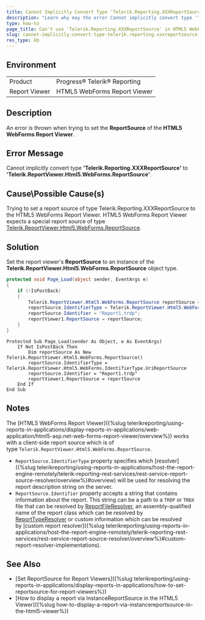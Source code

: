 ```yaml
---
title: Cannot Implicitly Convert Type 'Telerik.Reporting.XXXReportSource'
description: "Learn why may the error Cannot implicitly convert type 'Telerik.Reporting.XXXReportSource' to 'Telerik.ReportViewer.Html5.WebForms.ReportSource' occur when using HTML5 WebForms Report Viewer."
type: how-to
page_title: Can't use 'Telerik.Reporting.XXXReportSource' in HTML5 WebForms Viewer
slug: cannot-implicitly-convert-type-telerik.reporting.xxxreportsource-to-telerik.reportviewer.html5.webforms.reportsource-error
res_type: kb
---
```


## Environment

<table>
	<tr>
		<td>Product</td>
		<td>Progress® Telerik® Reporting</td>
	</tr>
	<tr>
		<td>Report Viewer</td>
		<td>HTML5 WebForms Report Viewer</td>
	</tr>
</table>

## Description

An error is thrown when trying to set the **ReportSource** of the **HTML5 WebForms Report Viewer**.

## Error Message

Cannot implicitly convert type **'Telerik.Reporting.XXXReportSource'** to **'Telerik.ReportViewer.Html5.WebForms.ReportSource'**.  

## Cause\Possible Cause(s)

Trying to set a report source of type Telerik.Reporting.XXXReportSource to the HTML5 WebForms Report Viewer. HTML5 WebForms Report Viewer expects a special report source of type [Telerik.ReportViewer.Html5.WebForms.ReportSource](/api/telerik.reportviewer.html5.webforms.reportsource).

## Solution

Set the report viewer's **ReportSource** to an instance of the **Telerik.ReportViewer.Html5.WebForms.ReportSource** object type.

````C#
protected void Page_Load(object sender, EventArgs e)
{
	if (!IsPostBack)
	{
		Telerik.ReportViewer.Html5.WebForms.ReportSource reportSource = new Telerik.ReportViewer.Html5.WebForms.ReportSource();
		reportSource.IdentifierType = Telerik.ReportViewer.Html5.WebForms.IdentifierType.UriReportSource;
		reportSource.Identifier = "Report1.trdp";
		reportViewer1.ReportSource = reportSource;
	}
}
````
````VB
Protected Sub Page_Load(sender As Object, e As EventArgs)
	If Not IsPostBack Then
		Dim reportSource As New Telerik.ReportViewer.Html5.WebForms.ReportSource()
		reportSource.IdentifierType = Telerik.ReportViewer.Html5.WebForms.IdentifierType.UriReportSource
		reportSource.Identifier = "Report1.trdp"
		reportViewer1.ReportSource = reportSource
	End If
End Sub
````

## Notes

The [HTML5 WebForms Report Viewer]({%slug telerikreporting/using-reports-in-applications/display-reports-in-applications/web-application/html5-asp.net-web-forms-report-viewer/overview%}) works with a client-side report source which is of type `Telerik.ReportViewer.Html5.WebForms.ReportSource`.

* `ReportSource.IdentifierType` property specifies which [resolver]({%slug telerikreporting/using-reports-in-applications/host-the-report-engine-remotely/telerik-reporting-rest-services/rest-service-report-source-resolver/overview%}#overview) will be used for resolving the report description string on the server.
* `ReportSource.Identifier` property accepts a string that contains information about the report. This string can be a path to a `TRDP` or `TRDX` file that can be resolved by [ReportFileResolver](/api/telerik.reporting.services.webapi.reportfileresolver), an assembly-qualified name of the report class which can be resolved by [ReportTypeResolver](/api/telerik.reporting.services.webapi.reporttyperesolver) or custom information which can be resolved by [custom report resolver]({%slug telerikreporting/using-reports-in-applications/host-the-report-engine-remotely/telerik-reporting-rest-services/rest-service-report-source-resolver/overview%}#custom-report-resolver-implementations).

## See Also

* [Set ReportSource for Report Viewers]({%slug telerikreporting/using-reports-in-applications/display-reports-in-applications/how-to-set-reportsource-for-report-viewers%})
* [How to display a report via InstanceReportSource in the HTML5 Viewer]({%slug how-to-display-a-report-via-instancereportsource-in-the-html5-viewer%})
